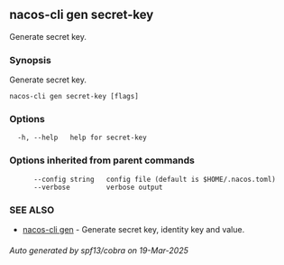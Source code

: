 ## nacos-cli gen secret-key

Generate secret key.

### Synopsis

Generate secret key.

```
nacos-cli gen secret-key [flags]
```

### Options

```
  -h, --help   help for secret-key
```

### Options inherited from parent commands

```
      --config string   config file (default is $HOME/.nacos.toml)
      --verbose         verbose output
```

### SEE ALSO

* [nacos-cli gen](nacos-cli_gen.md)	 - Generate secret key, identity key and value.

###### Auto generated by spf13/cobra on 19-Mar-2025
